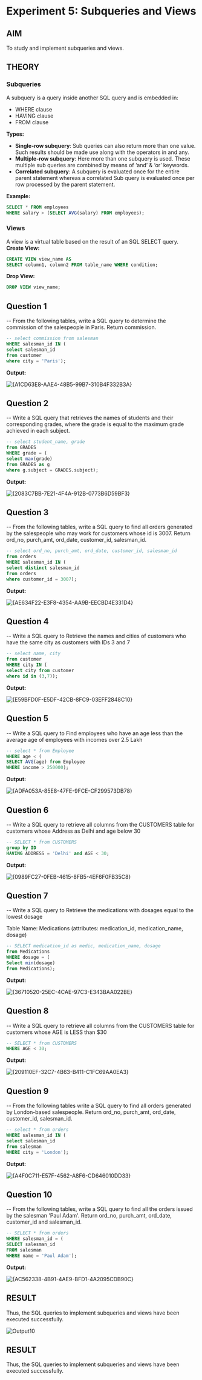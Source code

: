 # Experiment 5: Subqueries and Views

## AIM
To study and implement subqueries and views.

## THEORY

### Subqueries
A subquery is a query inside another SQL query and is embedded in:
- WHERE clause
- HAVING clause
- FROM clause

**Types:**
- **Single-row subquery**:
  Sub queries can also return more than one value. Such results should be made use along with the operators in and any.
- **Multiple-row subquery**:
  Here more than one subquery is used. These multiple sub queries are combined by means of ‘and’ & ‘or’ keywords.
- **Correlated subquery**:
  A subquery is evaluated once for the entire parent statement whereas a correlated Sub query is evaluated once per row processed by the parent statement.

**Example:**
```sql
SELECT * FROM employees
WHERE salary > (SELECT AVG(salary) FROM employees);
```
### Views
A view is a virtual table based on the result of an SQL SELECT query.
**Create View:**
```sql
CREATE VIEW view_name AS
SELECT column1, column2 FROM table_name WHERE condition;
```
**Drop View:**
```sql
DROP VIEW view_name;
```
**Question 1**
--
-- From the following tables, write a SQL query to determine the commission of the salespeople in Paris. Return commission.

```sql
-- select commission from salesman 
WHERE salesman_id IN (
select salesman_id 
from customer 
where city = 'Paris');
```

**Output:**

![{A1CD63E8-AAE4-48B5-99B7-310B4F332B3A}](https://github.com/user-attachments/assets/ea6eede3-8be7-4403-93d8-e57614fd0917)


**Question 2**
---
-- Write a SQL query that retrieves the names of students and their corresponding grades, where the grade is equal to the maximum grade achieved in each subject.
```sql
-- select student_name, grade 
from GRADES 
WHERE grade = (
select max(grade)
from GRADES as g
where g.subject = GRADES.subject);
```

**Output:**

![{2083C7BB-7E21-4F4A-912B-0773B6D59BF3}](https://github.com/user-attachments/assets/82a2c002-1da5-4127-83b3-33f6771f5112)


**Question 3**
---
-- From the following tables, write a SQL query to find all orders generated by the salespeople who may work for customers whose id is 3007. Return ord_no, purch_amt, ord_date, customer_id, salesman_id.

```sql
-- select ord_no, purch_amt, ord_date, customer_id, salesman_id
from orders 
WHERE salesman_id IN (
select distinct salesman_id 
from orders 
where customer_id = 3007);
```

**Output:**

![{AE634F22-E3F8-4354-AA9B-EECBD4E331D4}](https://github.com/user-attachments/assets/f0c57ae1-563b-4714-8d2f-7ff7deed51b1)


**Question 4**
---
-- Write a SQL query to Retrieve the names and cities of customers who have the same city as customers with IDs 3 and 7

```sql
-- select name, city 
from customer 
WHERE city IN (
select city from customer 
where id in (3,7));
```

**Output:**

![{E59BFD0F-E5DF-42CB-8FC9-03EFF2848C10}](https://github.com/user-attachments/assets/7b063be3-746e-4087-afa6-f435ca2bd3e5)


**Question 5**
---
-- Write a SQL query to Find employees who have an age less than the average age of employees with incomes over 2.5 Lakh

```sql
-- select * from Employee 
WHERE age < (
SELECT AVG(age) from Employee 
WHERE income > 250000); 
```

**Output:**

![{ADFA053A-85E8-47FE-9FCE-CF299573DB78}](https://github.com/user-attachments/assets/33ae1b42-df53-4866-8d63-67c65c5ea46f)


**Question 6**
---
-- Write a SQL query to retrieve all columns from the CUSTOMERS table for customers whose Address as Delhi and age below 30

```sql
-- SELECT * from CUSTOMERS 
group by ID
HAVING ADDRESS = 'Delhi' and AGE < 30;
```

**Output:**

![{0989FC27-0FEB-4615-8FB5-4EF6F0FB35C8}](https://github.com/user-attachments/assets/e696654b-0ce0-4d33-973b-4e8832d21041)


**Question 7**
---
-- Write a SQL query to Retrieve the medications with dosages equal to the lowest dosage

Table Name: Medications (attributes: medication_id, medication_name, dosage)

```sql
-- SELECT medication_id as medic, medication_name, dosage 
from Medications 
WHERE dosage = (
Select min(dosage) 
from Medications);
```

**Output:**

![{36710520-25EC-4CAE-97C3-E343BAA022BE}](https://github.com/user-attachments/assets/97e91dc0-7958-44d3-aa1e-299aa40e443c)


**Question 8**
---
-- Write a SQL query to retrieve all columns from the CUSTOMERS table for customers whose AGE is LESS than $30

```sql
-- SELECT * from CUSTOMERS 
WHERE AGE < 30;

```

**Output:**

![{209110EF-32C7-4B63-B411-C1FC69AA0EA3}](https://github.com/user-attachments/assets/a260457b-b973-4eb8-9d48-648278a5be1b)


**Question 9**
---
-- From the following tables write a SQL query to find all orders generated by London-based salespeople. Return ord_no, purch_amt, ord_date, customer_id, salesman_id.

```sql
-- select * from orders 
WHERE salesman_id IN (
select salesman_id 
from salesman 
WHERE city = 'London');
```

**Output:**

![{A4F0C711-E57F-4562-A8F6-CD646010DD33}](https://github.com/user-attachments/assets/321f489f-03ba-47bf-8c61-f3c37b97beed)


**Question 10**
---
-- From the following tables, write a SQL query to find all the orders issued by the salesman 'Paul Adam'. Return ord_no, purch_amt, ord_date, customer_id and salesman_id.

```sql
-- SELECT * from orders 
WHERE salesman_id = (
SELECT salesman_id 
FROM salesman 
WHERE name = 'Paul Adam'); 
```

**Output:**

![{AC562338-4B91-4AE9-BFD1-4A2095CDB90C}](https://github.com/user-attachments/assets/53c12f59-3dbf-45f2-80c1-4d9a00303a23)

## RESULT
Thus, the SQL queries to implement subqueries and views have been executed successfully.



![Output10](output.png)


## RESULT
Thus, the SQL queries to implement subqueries and views have been executed successfully.
